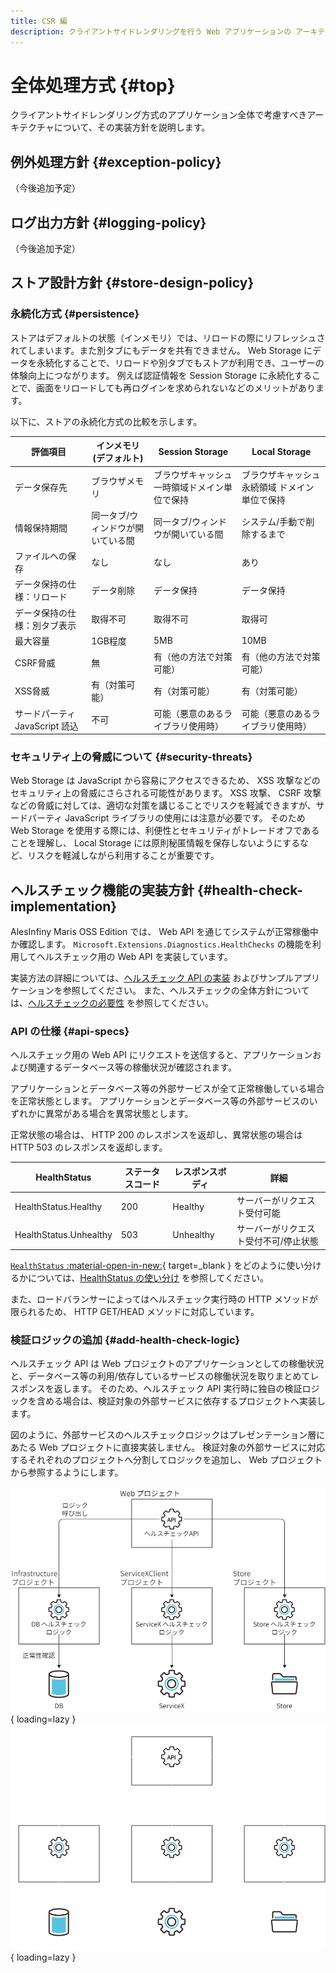 ```yaml
---
title: CSR 編
description: クライアントサイドレンダリングを行う Web アプリケーションの アーキテクチャについて解説します。
---
```


# 全体処理方式 {#top}

クライアントサイドレンダリング方式のアプリケーション全体で考慮すべきアーキテクチャについて、その実装方針を説明します。

## 例外処理方針 {#exception-policy}

（今後追加予定）

## ログ出力方針 {#logging-policy}

（今後追加予定）

<!-- ### トランザクション管理 -->

<!-- ## 入力値検査方針 {#validation-policy} -->

## ストア設計方針 {#store-design-policy}

### 永続化方式 {#persistence}

ストアはデフォルトの状態（インメモリ）では、リロードの際にリフレッシュされてしまいます。また別タブにもデータを共有できません。
Web Storage にデータを永続化することで、リロードや別タブでもストアが利用でき、ユーザーの体験向上につながります。
例えば認証情報を Session Storage に永続化することで、画面をリロードしても再ログインを求められないなどのメリットがあります。

以下に、ストアの永続化方式の比較を示します。

| 評価項目                    | インメモリ(デフォルト)           | Session Storage                           | Local Storage            |
| --------------------------- | -------------------------------- | ----------------------------------------- | ------------------------ |
|データ保存先                 | ブラウザメモリ                   | ブラウザキャッシュ一時領域ドメイン単位で保持 | ブラウザキャッシュ永続領域 ドメイン単位で保持  |
| 情報保持期間                | 同一タブ/ウィンドウが開いている間 | 同一タブ/ウィンドウが開いている間           | システム/手動で削除するまで                  |
| ファイルへの保存            | なし                             | なし                                      | あり                                         |
| データ保持の仕様：リロード   | データ削除                       | データ保持                                | データ保持                                     |
| データ保持の仕様：別タブ表示 | 取得不可                         | 取得不可                                  | 取得可                                         |
| 最大容量                    | 1GB程度                         | 5MB                                       | 10MB                                            |
| CSRF脅威                    | 無                              | 有（他の方法で対策可能）                   | 有（他の方法で対策可能）                        |
| XSS脅威                     | 有（対策可能）                   |  有（対策可能）                           | 有（対策可能）                                  |
| サードパーティ JavaScript 読込 | 不可                             | 可能（悪意のあるライブラリ使用時）         |  可能（悪意のあるライブラリ使用時）            |

### セキュリティ上の脅威について {#security-threats}

Web Storage は JavaScript から容易にアクセスできるため、 XSS 攻撃などのセキュリティ上の脅威にさらされる可能性があります。
XSS 攻撃、 CSRF 攻撃などの脅威に対しては、適切な対策を講じることでリスクを軽減できますが、サードパーティ JavaScript ライブラリの使用には注意が必要です。
そのため Web Storage を使用する際には、利便性とセキュリティがトレードオフであることを理解し、 Local Storage には原則秘匿情報を保存しないようにするなど、リスクを軽減しながら利用することが重要です。

<!-- ### セキュリティ対策 -->

## ヘルスチェック機能の実装方針 {#health-check-implementation}

AlesInfiny Maris OSS Edition では、 Web API を通じてシステムが正常稼働中か確認します。
`Microsoft.Extensions.Diagnostics.HealthChecks` の機能を利用してヘルスチェック用の Web API を実装しています。

実装方法の詳細については、[ヘルスチェック API の実装](../../guidebooks/how-to-develop/dotnet/health-check-api.md) およびサンプルアプリケーションを参照してください。
また、ヘルスチェックの全体方針については、[ヘルスチェックの必要性](../overview/dotnet-application-processing-system/health-check-necessity.md) を参照してください。

### API の仕様 {#api-specs}

ヘルスチェック用の Web API にリクエストを送信すると、アプリケーションおよび関連するデータベース等の稼働状況が確認されます。

アプリケーションとデータベース等の外部サービスが全て正常稼働している場合を正常状態とします。
アプリケーションとデータベース等の外部サービスのいずれかに異常がある場合を異常状態とします。

正常状態の場合は、 HTTP 200 のレスポンスを返却し、異常状態の場合は HTTP 503 のレスポンスを返却します。

|      HealthStatus      | ステータスコード | レスポンスボディ |                   詳細                   |
| ---------------------- | ---------------- | ---------------- | ---------------------------------------- |
| HealthStatus.Healthy   | 200              | Healthy          | サーバーがリクエスト受付可能             |
| HealthStatus.Unhealthy | 503              | Unhealthy        | サーバーがリクエスト受付不可/停止状態   |

[`HealthStatus` :material-open-in-new:](https://learn.microsoft.com/ja-jp/dotnet/api/microsoft.extensions.diagnostics.healthchecks.healthstatus){ target=_blank } をどのように使い分けるかについては、[HealthStatus の使い分け](../../guidebooks/how-to-develop/dotnet/health-check-api.md#health-status) を参照してください。

また、ロードバランサーによってはヘルスチェック実行時の HTTP メソッドが限られるため、 HTTP GET/HEAD メソッドに対応しています。

### 検証ロジックの追加 {#add-health-check-logic}

ヘルスチェック API は Web プロジェクトのアプリケーションとしての稼働状況と、データベース等の利用/依存しているサービスの稼働状況を取りまとめてレスポンスを返します。
そのため、ヘルスチェック API 実行時に独自の検証ロジックを含める場合は、検証対象の外部サービスに依存するプロジェクトへ実装します。

図のように、外部サービスのヘルスチェックロジックはプレゼンテーション層にあたる Web プロジェクトに直接実装しません。
検証対象の外部サービスに対応するそれぞれのプロジェクトへ分割してロジックを追加し、 Web プロジェクトから参照するようにします。

![検証ロジックの配置](../../images/app-architecture/client-side-rendering/add-health-check-logic-light.png#only-light){ loading=lazy }
![検証ロジックの配置](../../images/app-architecture/client-side-rendering/add-health-check-logic-dark.png#only-dark){ loading=lazy }
